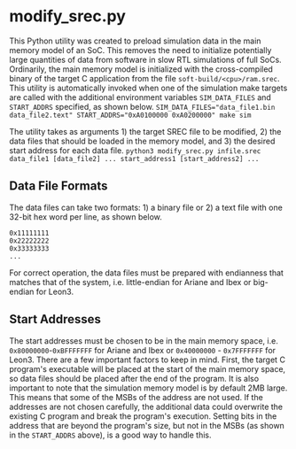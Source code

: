 # modify\_srec.py
This Python utility was created to preload simulation data in the main memory
model of an SoC. This removes the need to initialize potentially large
quantities of data from software in slow RTL simulations of full SoCs.
Ordinarily, the main memory model is initialized with the cross-compiled binary
of the target C application from the file `soft-build/<cpu>/ram.srec`. This utility
is automatically invoked when one of the simulation make targets are called with
the additional environment variables `SIM_DATA_FILES` and `START_ADDRS` specified,
as shown below.
```SIM_DATA_FILES="data_file1.bin data_file2.text" START_ADDRS="0xA0100000 0xA0200000" make sim```


The utility takes as arguments 1) the target SREC file to be modified, 2) the
data files that should be loaded in the memory model, and 3) the desired start
address for each data file.
```python3 modify_srec.py infile.srec data_file1 [data_file2] ... start_address1 [start_address2] ...```

## Data File Formats
The data files can take two formats: 1) a binary file or 2) a text file with one
32-bit hex word per line, as shown below.
```
0x11111111
0x22222222
0x33333333
...
```
For correct operation, the data files must be prepared with endianness that
matches that of the system, i.e. little-endian for Ariane and Ibex or
big-endian for Leon3.

## Start Addresses
The start addresses must be chosen to be in the main memory space, i.e.
`0x80000000`-`0xBFFFFFFF` for Ariane and Ibex or `0x40000000` - `0x7FFFFFFF`
for Leon3.  There are a few important factors to keep in mind. First, the
target C program's executable will be placed at the start of the main memory
space, so data files should be placed after the end of the program. It is also
important to note that the simulation memory model is by default 2MB large. This
means that some of the MSBs of the address are not used. If the addresses are
not chosen carefully, the additional data could overwrite the existing C
program and break the program's execution. Setting bits in the address that are
beyond the program's size, but not in the MSBs (as shown in the `START_ADDRS`
above), is a good way to handle this.
